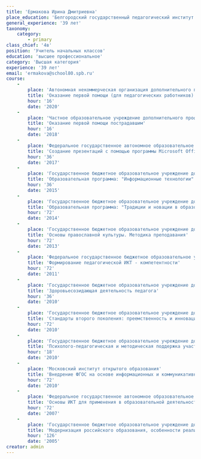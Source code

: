 ```yaml
---
title: 'Ермакова Ирина Дмитриевна'
place_education: 'Белгородский государственный педагогический институт им.М.С.Ольминского'
general_experience: '39 лет'
taxonomy:
    category:
        - primary
class_chief: '4в'
position: 'Учитель начальных классов'
education: 'высшее профессиональное'
category: 'Высшая категория'
experience: '39 лет'
email: 'ermakova@school80.spb.ru'
course: 
    -
        place: 'Автономная некоммерческая организация дополнительного профессионального образования "Учебный центр "Педагогический альянс"'
        title: 'Оказание первой помощи (для педагогических работников)'
        hour: '16'
        date: '2020'
    -
        place: 'Частное образовательное учреждение дополнительного профессионального образования Образовательный центр охраны труда'
        title: 'Оказание первой помощи пострадавшим'
        hour: '16'
        date: '2018'
    -
        place: 'Федеральное государственное автономное образовательное учреждение высшего образования «Санкт-Петербургский национальный исследовательский университет информационных технологий, механики и оптики»'
        title: 'Создание презентаций с помощью программы Microsoft Office PowerPoint (начальный уровень)'
        hour: '36'
        date: '2017'
    -
        place: 'Государственное бюджетное образовательное учреждение дополнительного педагогического профессионального образования Центр повышения квалификации специалистов Петроградского района Санкт-Петербурга "Информационно-методический центр"'
        title: 'Образовательная программа: "Информационные технологии" Модуль: "Эффективная работа в приложении MS Excel"'
        hour: '36'
        date: '2015'
    -
        place: 'Государственное бюджетное образовательное учреждение дополнительного педагогического профессионального образования Центр повышения квалификации специалистов Петроградского района Санкт-Петербурга "Информационно-методический центр"'
        title: 'Образовательная программа: "Традиции и новации в образовательном процессе на первой ступени обучения" Модуль: "Профессиональная деятельность воспитателя в условиях ФГОС (теория и практика)"'
        hour: '72'
        date: '2014'
    -
        place: 'Государственное бюджетное образовательное учреждение дополнительного профессионального образования (повышения квалификации) специалистов Санкт-Петербургская академия постдипломного педагогического образования'
        title: 'Основы православной культуры. Методика преподавания'
        hour: '72'
        date: '2013'
    -
        place: 'Федеральное государственное бюджетное образовательное учреждение высшего профессионального образования «Российский государственный педагогический университет им. А. И. Герцена»'
        title: 'Формирование педагогической ИКТ - компетентности'
        hour: '72'
        date: '2011'
    -
        place: 'Государственное бюджетное образовательное учреждение дополнительного профессионального образования (повышения квалификации) специалистов Санкт-Петербургская академия постдипломного педагогического образования'
        title: 'Здоровьесозидающая деятельность педагога'
        hour: '36'
        date: '2010'
    -
        place: 'Государственное бюджетное образовательное учреждение дополнительного педагогического профессионального образования Центр повышения квалификации специалистов Петроградского района Санкт-Петербурга "Информационно-методический центр"'
        title: 'Стандарты второго поколения: преемственность и инновационность'
        hour: '72'
        date: '2010'
    -
        place: 'Государственное бюджетное образовательное учреждение дополнительного профессионального образования (повышения квалификации) специалистов Санкт-Петербургская академия постдипломного педагогического образования'
        title: 'Психолого-педагогическая и методическая поддержка участников конкурса педагогических достижений'
        hour: '18'
        date: '2010'
    -
        place: 'Московский институт открытого образования'
        title: 'Внедрение ФГОС на основе информационных и коммуникативных технологий'
        hour: '72'
        date: '2010'
    -
        place: 'Федеральное государственное автономное образовательное учреждение высшего образования «Санкт-Петербургский национальный исследовательский университет информационных технологий, механики и оптики»'
        title: 'Основы ИКТ для применения в образовательной деятельности'
        hour: '72'
        date: '2007'
    -
        place: 'Государственное бюджетное образовательное учреждение дополнительного профессионального образования (повышения квалификации) специалистов Санкт-Петербургская академия постдипломного педагогического образования'
        title: 'Модернизация российского образования, особенности реализации на первой ступени'
        hour: '126'
        date: '2005'
creator: admin
---
```

